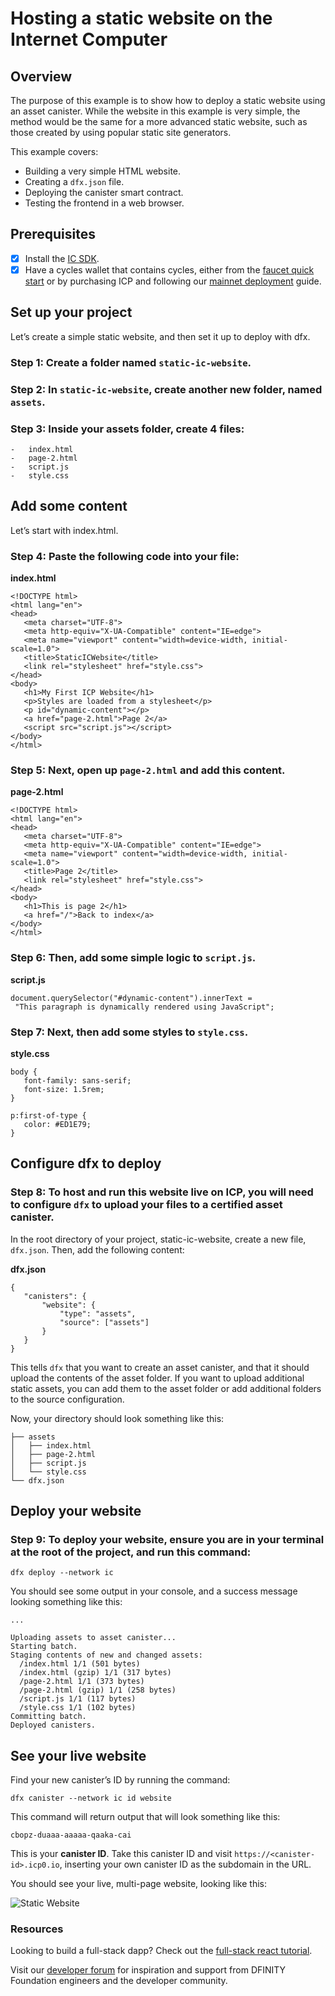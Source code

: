 # Hosting a static website on the Internet Computer

## Overview

The purpose of this example is to show how to deploy a static website using an asset canister. While the website in this example is very simple, the method would be the same for a more advanced static website, such as those created by using popular static site generators.

This example covers:

- Building a very simple HTML website.
- Creating a `dfx.json` file.
- Deploying the canister smart contract.
- Testing the frontend in a web browser.

## Prerequisites 

- [x] Install the [IC SDK](../developer-docs/setup/install/index.mdx).
- [x] Have a cycles wallet that contains cycles, either from the [faucet quick start](../developer-docs/setup/cycles/cycles-faucet.md) or by purchasing ICP and following our [mainnet deployment](../developer-docs/setup/deploy-mainnet.md) guide.

## Set up your project

Let’s create a simple static website, and then set it up to deploy with dfx.

### Step 1: Create a folder named `static-ic-website`.

### Step 2: In `static-ic-website`, create another new folder, named `assets`.

### Step 3: Inside your assets folder, create 4 files:

    -   index.html
    -   page-2.html
    -   script.js
    -   style.css

## Add some content

Let’s start with index.html. 

### Step 4: Paste the following code into your file:

**index.html**

    <!DOCTYPE html>
    <html lang="en">
    <head>
       <meta charset="UTF-8">
       <meta http-equiv="X-UA-Compatible" content="IE=edge">
       <meta name="viewport" content="width=device-width, initial-scale=1.0">
       <title>StaticICWebsite</title>
       <link rel="stylesheet" href="style.css">
    </head>
    <body>
       <h1>My First ICP Website</h1>
       <p>Styles are loaded from a stylesheet</p>
       <p id="dynamic-content"></p>
       <a href="page-2.html">Page 2</a>
       <script src="script.js"></script>
    </body>
    </html>

### Step 5: Next, open up `page-2.html` and add this content.

**page-2.html**

    <!DOCTYPE html>
    <html lang="en">
    <head>
       <meta charset="UTF-8">
       <meta http-equiv="X-UA-Compatible" content="IE=edge">
       <meta name="viewport" content="width=device-width, initial-scale=1.0">
       <title>Page 2</title>
       <link rel="stylesheet" href="style.css">
    </head>
    <body>
       <h1>This is page 2</h1>
       <a href="/">Back to index</a>
    </body>
    </html>

### Step 6: Then, add some simple logic to `script.js`.

**script.js**

    document.querySelector("#dynamic-content").innerText =
     "This paragraph is dynamically rendered using JavaScript";

### Step 7: Next,  then add some styles to `style.css`.

**style.css**

    body {
       font-family: sans-serif;
       font-size: 1.5rem;
    }

    p:first-of-type {
       color: #ED1E79;
    }

## Configure dfx to deploy

### Step 8: To host and run this website live on ICP, you will need to configure `dfx` to upload your files to a certified asset canister. 
In the root directory of your project, static-ic-website, create a new file, `dfx.json`. Then, add the following content:

**dfx.json**

    {
       "canisters": {
           "website": {
               "type": "assets",
               "source": ["assets"]
           }
       }
    }

This tells `dfx` that you want to create an asset canister, and that it should upload the contents of the asset folder. If you want to upload additional static assets, you can add them to the asset folder or add additional folders to the source configuration.

Now, your directory should look something like this:

    ├── assets
    │   ├── index.html
    │   ├── page-2.html
    │   ├── script.js
    │   └── style.css
    └── dfx.json

## Deploy your website

### Step 9: To deploy your website, ensure you are in your terminal at the root of the project, and run this command:

```
dfx deploy --network ic
```

You should see some output in your console, and a success message looking something like this:

    ...

    Uploading assets to asset canister...
    Starting batch.
    Staging contents of new and changed assets:
      /index.html 1/1 (501 bytes)
      /index.html (gzip) 1/1 (317 bytes)
      /page-2.html 1/1 (373 bytes)
      /page-2.html (gzip) 1/1 (258 bytes)
      /script.js 1/1 (117 bytes)
      /style.css 1/1 (102 bytes)
    Committing batch.
    Deployed canisters.

## See your live website

Find your new canister’s ID by running the command:

```
dfx canister --network ic id website
```

This command will return output that will look something like this:

```
cbopz-duaaa-aaaaa-qaaka-cai
```

This is your **canister ID**. Take this canister ID and visit `https://<canister-id>.icp0.io`, inserting your own canister ID as the subdomain in the URL.

You should see your live, multi-page website, looking like this:

![Static Website](_attachments/static-website.png)

### Resources

Looking to build a full-stack dapp? Check out the [full-stack react tutorial](https://smartcontracts.org/docs/current/developer-docs/frontend/custom-frontend).

Visit our [developer forum](https://forum.dfinity.org) for inspiration and support from DFINITY Foundation engineers and the developer community.
